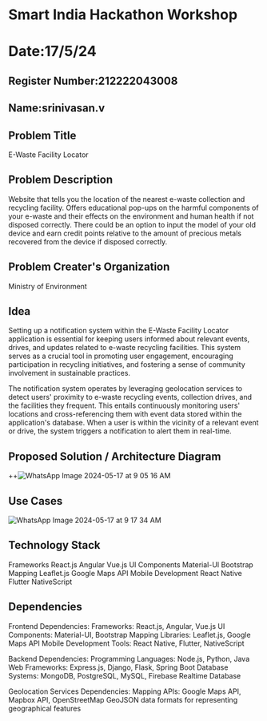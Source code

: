 # Smart India Hackathon Workshop
# Date:17/5/24
## Register Number:212222043008
## Name:srinivasan.v
## Problem Title
E-Waste Facility Locator
## Problem Description
Website that tells you the location of the nearest e-waste collection and recycling facility. Offers educational pop-ups on the harmful components of your e-waste and their effects on the environment and human health if not disposed correctly. There could be an option to input the model of your old device and earn credit points relative to the amount of precious metals recovered from the device if disposed correctly.
## Problem Creater's Organization
Ministry of Environment

## Idea
Setting up a notification system within the E-Waste Facility Locator application is essential for keeping users informed about relevant events, drives, and updates related to e-waste recycling facilities. This system serves as a crucial tool in promoting user engagement, encouraging participation in recycling initiatives, and fostering a sense of community involvement in sustainable practices.

The notification system operates by leveraging geolocation services to detect users' proximity to e-waste recycling events, collection drives, and the facilities they frequent. This entails continuously monitoring users' locations and cross-referencing them with event data stored within the application's database. When a user is within the vicinity of a relevant event or drive, the system triggers a notification to alert them in real-time.

## Proposed Solution / Architecture Diagram
++![WhatsApp Image 2024-05-17 at 9 05 16 AM](https://github.com/srinivasanvaiyali/SIHPS/assets/145117665/e26758c5-7dce-4bc1-acbb-e7a26e789b9d)


## Use Cases

![WhatsApp Image 2024-05-17 at 9 17 34 AM](https://github.com/srinivasanvaiyali/SIHPS/assets/145117665/d58aa6c9-1fb8-48fe-ae00-589e534cbb86)

## Technology Stack
Frameworks
React.js
Angular
Vue.js
UI Components
Material-UI
Bootstrap
Mapping
Leaflet.js
Google Maps API
Mobile Development
React Native
Flutter
NativeScript


## Dependencies
Frontend Dependencies: Frameworks: React.js, Angular, Vue.js UI Components: Material-UI, Bootstrap Mapping Libraries: Leaflet.js, Google Maps API Mobile Development Tools: React Native, Flutter, NativeScript

Backend Dependencies: Programming Languages: Node.js, Python, Java Web Frameworks: Express.js, Django, Flask, Spring Boot Database Systems: MongoDB, PostgreSQL, MySQL, Firebase Realtime Database

Geolocation Services Dependencies: Mapping APIs: Google Maps API, Mapbox API, OpenStreetMap GeoJSON data formats for representing geographical features


